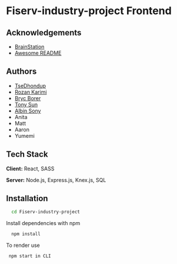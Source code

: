 
# Fiserv-industry-project Frontend





## Acknowledgements

 - [BrainStation](https://brainstation.io/?utm_keyword=brainstation&utm_network=g&utm_matchtype=e&utm_creative=482909840077&utm_target=&utm_placement=&utm_device=c&utm_campaign=11729367083&utm_adgroup=116579479809&utm_source=AdWords&utm_target_id=kwd-296950415241&gad_source=1&gclid=CjwKCAiAiP2tBhBXEiwACslfnm6ei3HVAKqqaSilroeKqbfSP3vlprCfrnn8asaVBRJazdkE11pgwhoCBGQQAvD_BwE)
 - [Awesome README](https://github.com/matiassingers/awesome-readme)


## Authors

- [TseDhondup](https://github.com/Tsedhondup)
- [Rozan Karimi](https://github.com/Tsedhondup)
- [Bryc Borer](https://github.com/CanadianWall)
- [Tony Sun](https://github.com/TonySMK)
- [Albin Sony](https://github.com/albinsony95)
- Anita
- Matt
- Aaron
- Yumemi




## Tech Stack

**Client:** React, SASS

**Server:** Node.js, Express.js, Knex.js, SQL



## Installation


```bash
  cd Fiserv-industry-project
```
Install dependencies with npm
```bash
  npm install
```
 To render use
 ```bash
  npm start in CLI
```

